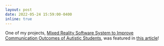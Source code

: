 ```yaml
---
layout: post
date: 2022-05-24 15:59:00-0400
inline: true
---
```


One of my projects, <a href="/projects/mixedreality/"> Mixed Reality Software System to Improve Communication Outcomes of Autistic Students</a>, was featured in <a href="https://schulich.ucalgary.ca/news/myth-busting-technology-gives-people-non-verbal-autism-voice">this article</a>!
